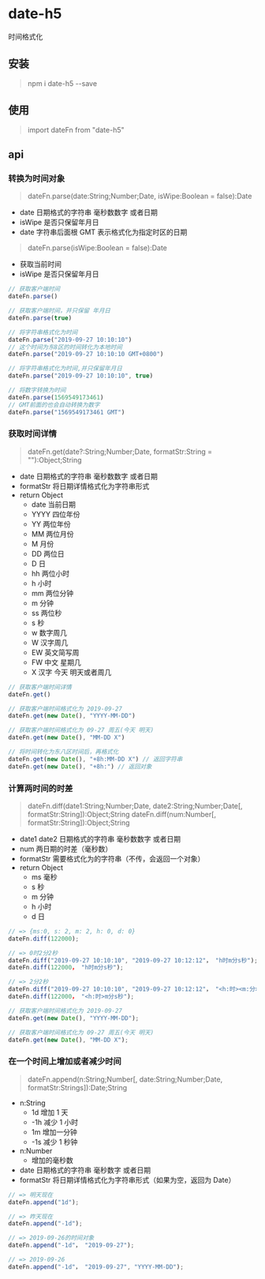 # date-h5

时间格式化

## 安装

> npm i date-h5 --save

## 使用

> import dateFn from "date-h5"

## api

### 转换为时间对象

> dateFn.parse(date:String;Number;Date, isWipe:Boolean = false):Date

-   date 日期格式的字符串 毫秒数数字 或者日期
-   isWipe 是否只保留年月日
-   date 字符串后面根 GMT 表示格式化为指定时区的日期

> dateFn.parse(isWipe:Boolean = false):Date

-   获取当前时间
-   isWipe 是否只保留年月日

```javascript
// 获取客户端时间
dateFn.parse()

// 获取客户端时间，并只保留 年月日
dateFn.parse(true)

// 将字符串格式化为时间
dateFn.parse("2019-09-27 10:10:10")
// 这个时间为东8区的时间转化为本地时间
dateFn.parse("2019-09-27 10:10:10 GMT+0800")

// 将字符串格式化为时间,并只保留年月日
dateFn.parse("2019-09-27 10:10:10", true)

// 将数字转换为时间
dateFn.parse(1569549173461)
// GMT前面的也会自动转换为数字
dateFn.parse("1569549173461 GMT")

```

### 获取时间详情

> dateFn.get(date?:String;Number;Date, formatStr:String = ""):Object;String

-   date 日期格式的字符串 毫秒数数字 或者日期
-   formatStr 将日期详情格式化为字符串形式
-   return Object
    -   date 当前日期
    -   YYYY 四位年份
    -   YY 两位年份
    -   MM 两位月份
    -   M 月份
    -   DD 两位日
    -   D 日
    -   hh 两位小时
    -   h 小时
    -   mm 两位分钟
    -   m 分钟
    -   ss 两位秒
    -   s 秒
    -   w 数字周几
    -   W 汉字周几
    -   EW 英文简写周
    -   FW 中文 星期几
    -   X 汉字 今天 明天或者周几

```javascript
// 获取客户端时间详情
dateFn.get()

// 获取客户端时间格式化为 2019-09-27
dateFn.get(new Date(), "YYYY-MM-DD")

// 获取客户端时间格式化为 09-27 周五(今天 明天)
dateFn.get(new Date(), "MM-DD X")

// 将时间转化为东八区时间后，再格式化
dateFn.get(new Date(), "+8h:MM-DD X") // 返回字符串
dateFn.get(new Date(), "+8h:") // 返回对象
```

### 计算两时间的时差

> dateFn.diff(date1:String;Number;Date, date2:String;Number;Date[, formatStr:String]):Object;String
> dateFn.diff(num:Number[, formatStr:String]):Object;String

-   date1 date2 日期格式的字符串 毫秒数数字 或者日期
-   num 两日期的时差（毫秒数）
-   formatStr 需要格式化为的字符串（不传，会返回一个对象）
-   return Object
    -   ms 毫秒
    -   s 秒
    -   m 分钟
    -   h 小时
    -   d 日

```javascript
// => {ms:0, s: 2, m: 2, h: 0, d: 0}
dateFn.diff(122000);

// => 0时2分2秒
dateFn.diff("2019-09-27 10:10:10", "2019-09-27 10:12:12"， "h时m分s秒");
dateFn.diff(122000， "h时m分s秒");

// => 2分2秒
dateFn.diff("2019-09-27 10:10:10", "2019-09-27 10:12:12"， "<h:时><m:分>s秒");
dateFn.diff(122000， "<h:时>m分s秒");

// 获取客户端时间格式化为 2019-09-27
dateFn.get(new Date(), "YYYY-MM-DD");

// 获取客户端时间格式化为 09-27 周五(今天 明天)
dateFn.get(new Date(), "MM-DD X");
```

### 在一个时间上增加或者减少时间

> dateFn.append(n:String;Number[, date:String;Number;Date, formatStr:Strings]):Date;String

-   n:String
    -   1d 增加 1 天
    -   -1h 减少 1 小时
    -   1m 增加一分钟
    -   -1s 减少 1 秒钟
-   n:Number
    -   增加的毫秒数
-   date 日期格式的字符串 毫秒数字 或者日期
-   formatStr 将日期详情格式化为字符串形式（如果为空，返回为 Date）

```javascript
// => 明天现在
dateFn.append("1d");

// => 昨天现在
dateFn.append("-1d");

// => 2019-09-26的时间对象
dateFn.append("-1d"， "2019-09-27");

// => 2019-09-26
dateFn.append("-1d"， "2019-09-27", "YYYY-MM-DD");
```
